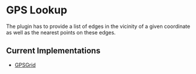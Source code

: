 # GPS Lookup #

The plugin has to provide a list of edges in the vicinity of a given coordinate as well as the nearest points on these edges.

## Current Implementations ##

  * [GPSGrid](GPSGrid.md)